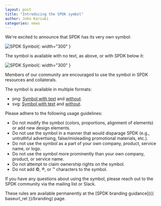 ```yaml
---
layout: post
title: "Introducing the SPDK symbol"
author: John Kariuki
categories: news
---
```


We're excited to announce that SPDK has its very own symbol:

![SPDK Symbol](https://ci.spdk.io/download/spdk_symbol/spdk_symbol.svg){: width="300" }

The symbol is available with no text, as above, or with SPDK below it:

![SPDK Symbol](https://ci.spdk.io/download/spdk_symbol/spdk_symbol_text.svg){: width="300" }

Members of our community are encouraged to use the symbol in SPDK resources and collaterals.

The symbol is available in multiple formats:
* png: [Symbol with text](https://ci.spdk.io/download/spdk_symbol/spdk_symbol_text.png) and [without](https://ci.spdk.io/download/spdk_symbol/spdk_symbol.png).
* svg: [Symbol with text](https://ci.spdk.io/download/spdk_symbol/spdk_symbol_text.svg) and [without](https://ci.spdk.io/download/spdk_symbol/spdk_symbol.svg).

Please adhere to the following usage guidelines:
* Do not modify the symbol (colors, proportions, alignment of elements) or add new design elements.
* Do not use the symbol in a manner that would disparage SPDK (e.g., untruthful advertising, false/misleading promotional materials, etc.).
* Do not use the symbol as a part of your own company, product, service name, or logo.
* Do not use the symbol more prominently than your own company, product, or service name.
* Do not attempt to claim ownership rights on the symbol.
* Do not add ©, ®, or ™ characters to the symbol.

If you have any questions about using the symbol, please reach out to the SPDK community via the mailing list or Slack.

These rules are available permanently at the [SPDK branding guidance]({{ baseurl_rel }}/branding) page.

